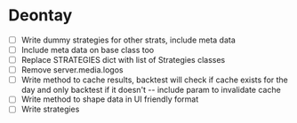 # Deontay

 - [ ] Write dummy strategies for other strats, include meta data
 - [ ] Include meta data on base class too 
 - [ ] Replace STRATEGIES dict with list of Strategies classes
 - [ ] Remove server.media.logos
 - [ ] Write method to cache results, backtest will check if cache exists for the day and only backtest if it doesn't -- include param to invalidate cache
 - [ ] Write method to shape data in UI friendly format
 - [ ] Write strategies
